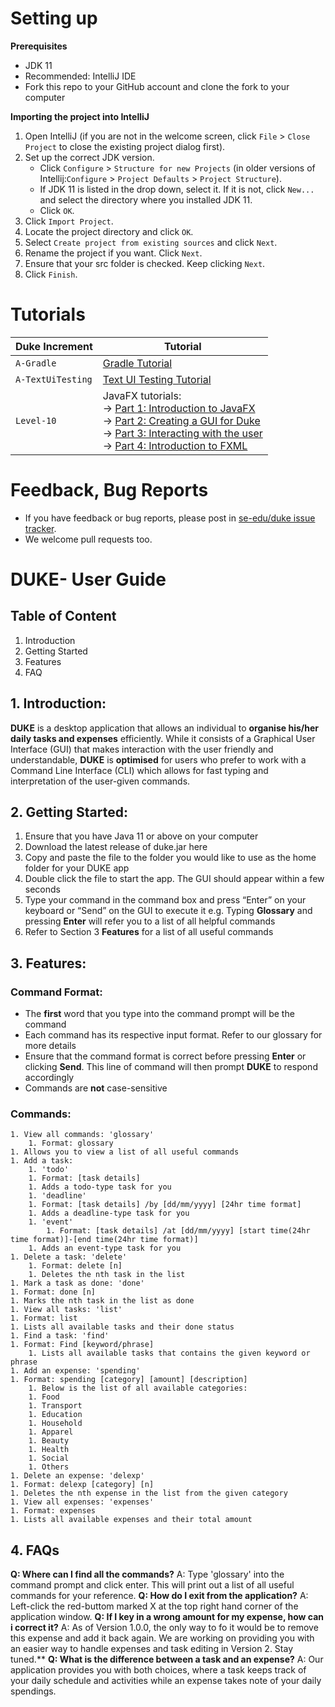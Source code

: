 ﻿# Setting up

**Prerequisites**

* JDK 11
* Recommended: IntelliJ IDE
* Fork this repo to your GitHub account and clone the fork to your computer

**Importing the project into IntelliJ**

1. Open IntelliJ (if you are not in the welcome screen, click `File` > `Close Project` to close the existing project dialog first).
1. Set up the correct JDK version.
   * Click `Configure` > `Structure for new Projects` (in older versions of Intellij:`Configure` > `Project Defaults` > `Project Structure`).
   * If JDK 11 is listed in the drop down, select it. If it is not, click `New...` and select the directory where you installed JDK 11.
   * Click `OK`.
1. Click `Import Project`.
1. Locate the project directory and click `OK`.
1. Select `Create project from existing sources` and click `Next`.
1. Rename the project if you want. Click `Next`.
1. Ensure that your src folder is checked. Keep clicking `Next`.
1. Click `Finish`.

# Tutorials 

Duke Increment | Tutorial
---------------|---------------
`A-Gradle` | [Gradle Tutorial](tutorials/gradleTutorial.md)
`A-TextUiTesting` | [Text UI Testing Tutorial](tutorials/textUiTestingTutorial.md)
`Level-10` | JavaFX tutorials:<br>→ [Part 1: Introduction to JavaFX][fx1]<br>→ [Part 2: Creating a GUI for Duke][fx2]<br>→ [Part 3: Interacting with the user][fx3]<br>→ [Part 4: Introduction to FXML][fx4]

[fx1]: <tutorials/javaFxTutorialPart1.md>
[fx2]: <tutorials/javaFxTutorialPart2.md>
[fx3]: <tutorials/javaFxTutorialPart3.md>
[fx4]: <tutorials/javaFxTutorialPart4.md>

# Feedback, Bug Reports

* If you have feedback or bug reports, please post in [se-edu/duke issue tracker](https://github.com/se-edu/duke/issues).
* We welcome pull requests too.

# **DUKE**- User Guide

## Table of Content
1. Introduction
1. Getting Started
1. Features
1. FAQ

## 1. Introduction:
**DUKE** is a desktop application that allows an individual to **organise his/her daily tasks and expenses** efficiently. While it consists of a Graphical User Interface (GUI) that makes interaction with the user friendly and understandable, **DUKE** is **optimised** for users who prefer to work with a Command Line Interface (CLI) which allows for fast typing and interpretation of the user-given commands.

## 2. Getting Started:
1. Ensure that you have Java 11 or above on your computer
1. Download the latest release of duke.jar here
1. Copy and paste the file to the folder you would like to use as the home folder for your DUKE app
1. Double click the file to start the app. The GUI should appear within a few seconds
1. Type your command in the command box and press “Enter” on your keyboard or “Send” on the GUI to execute it
	e.g. Typing **Glossary** and pressing **Enter** will refer you to a list of all helpful commands
1. Refer to Section 3 **Features** for a list of all useful commands

## 3. Features:
### Command Format:
* The **first** word that you type into the command prompt will be the command
* Each command has its respective input format. Refer to our glossary for more details
* Ensure that the command format is correct before pressing **Enter** or clicking **Send**. This line of command will then prompt **DUKE** to respond accordingly
* Commands are **not** case-sensitive

### Commands: 
    1. View all commands: 'glossary'
        1. Format: glossary
	1. Allows you to view a list of all useful commands
    1. Add a task:
        1. 'todo' 
	    1. Format: [task details]
	    1. Adds a todo-type task for you
        1. 'deadline' 
	    1. Format: [task details] /by [dd/mm/yyyy] [24hr time format]
	    1. Adds a deadline-type task for you
        1. 'event' 
    	    1. Format: [task details] /at [dd/mm/yyyy] [start time(24hr time format)]-[end time(24hr time format)]
	    1. Adds an event-type task for you
    1. Delete a task: 'delete'
        1. Format: delete [n]
        1. Deletes the nth task in the list
    1. Mark a task as done: 'done'
	1. Format: done [n]
	1. Marks the nth task in the list as done
    1. View all tasks: 'list'
	1. Format: list
	1. Lists all available tasks and their done status
    1. Find a task: 'find'
	1. Format: Find [keyword/phrase]
        1. Lists all available tasks that contains the given keyword or phrase
    1. Add an expense: 'spending'
	1. Format: spending [category] [amount] [description]
        1. Below is the list of all available categories:
	    1. Food
 	    1. Transport
	    1. Education
	    1. Household
	    1. Apparel
	    1. Beauty
	    1. Health
	    1. Social
	    1. Others
    1. Delete an expense: 'delexp'
	1. Format: delexp [category] [n]
	1. Deletes the nth expense in the list from the given category
    1. View all expenses: 'expenses'
	1. Format: expenses
	1. Lists all available expenses and their total amount

## 4. FAQs
**Q: Where can I find all the commands?**
  A: Type 'glossary' into the command prompt and click enter. This will print out a list of all useful commands for your reference.
**Q: How do I exit from the application?**
  A: Left-click the red-buttom marked X at the top right hand corner of the application window.
**Q: If I key in a wrong amount for my expense, how can i correct it?**
  A: As of Version 1.0.0, the only way to fo it would be to remove this expense and add it back again. We are working on providing you with an easier way to handle expenses and task editing in Version 2. Stay tuned.**
**Q: What is the difference between a task and an expense?**
  A: Our application provides you with both choices, where a task keeps track of your daily schedule and activities while an expense takes note of your daily spendings.





